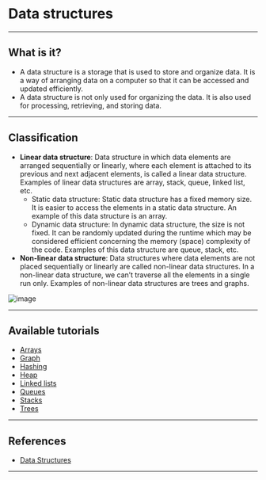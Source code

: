 # Data structures
***

## What is it?
- A data structure is a storage that is used to store and organize data. It is a way of arranging data on a computer so that it can be accessed and updated efficiently.
- A data structure is not only used for organizing the data. It is also used for processing, retrieving, and storing data.
***

## Classification
- **Linear data structure**: Data structure in which data elements are arranged sequentially or linearly, where each element is attached to its previous and next adjacent elements, is called a linear data structure. Examples of linear data structures are array, stack, queue, linked list, etc.
    - Static data structure: Static data structure has a fixed memory size. It is easier to access the elements in a static data structure. An example of this data structure is an array.
    - Dynamic data structure: In dynamic data structure, the size is not fixed. It can be randomly updated during the runtime which may be considered efficient concerning the memory (space) complexity of the code. Examples of this data structure are queue, stack, etc.
- **Non-linear data structure**: Data structures where data elements are not placed sequentially or linearly are called non-linear data structures. In a non-linear data structure, we can’t traverse all the elements in a single run only. Examples of non-linear data structures are trees and graphs.

![image](https://user-images.githubusercontent.com/89139139/209138838-432f3914-f642-4f72-8876-5f05dca4d4aa.png)
***

## Available tutorials
- [Arrays](https://github.com/kyaiooiayk/Python-Programming/blob/main/tutorials/Data-Structures/tutorials/GitHub_MD_rendering/Arrays.ipynb)
- [Graph](https://github.com/kyaiooiayk/Python-Programming/blob/main/tutorials/Data-Structures/tutorials/GitHub_MD_rendering/Graph.ipynb)
- [Hashing](https://github.com/kyaiooiayk/Python-Programming/blob/main/tutorials/Data-Structures/tutorials/GitHub_MD_rendering/Hashing.ipynb)
- [Heap](http://localhost:8888/notebooks/Python-Programming/tutorials/Data-Structures/tutorials/GitHub_MD_rendering/Heap.ipynb)
- [Linked lists](https://github.com/kyaiooiayk/Python-Programming/blob/main/tutorials/Data-Structures/tutorials/GitHub_MD_rendering/Linked%20lists.ipynb)
- [Queues](https://github.com/kyaiooiayk/Python-Programming/blob/main/tutorials/Data-Structures/tutorials/GitHub_MD_rendering/Queues.ipynb)
- [Stacks](https://github.com/kyaiooiayk/Python-Programming/blob/main/tutorials/Data-Structures/tutorials/GitHub_MD_rendering/Stacks.ipynb)
- [Trees](https://github.com/kyaiooiayk/Python-Programming/blob/main/tutorials/Data-Structures/tutorials/GitHub_MD_rendering/Trees.ipynb)
***

## References
- [Data Structures](https://www.geeksforgeeks.org/data-structures/?ref=shm)
***
